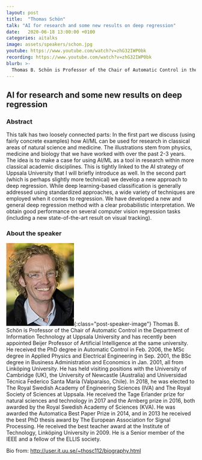 ```yaml
---
layout: post
title:  "Thomas Schön"
talk: "AI for researc​h and some new results on deep regression"
date:   2020-06-18 13:00:00 +0100
categories: aitalks
image: assets/speakers/schon.jpg
youtube: https://www.youtube.com/watch?v=zhG32IWP0bk
recording: https://www.youtube.com/watch?v=zhG32IWP0bk
blurb: >-
  Thomas B. Schön is Professor of the Chair of Automatic Control in the Department of Information Technology at Uppsala University, and has recently been appointed Beijer Professor of Artificial Intelligence at the same university.
---
```


## AI for researc​h and some new results on deep regression

### Abstract
This talk has two loosely connected parts: In the first part we discuss (using fairly concrete examples) how AI/ML can be used for research in classical areas of natural science and medicine. The illustrations stem from physics, medicine and biology that we have worked with over the past 2-3 years. The idea is to make a case for using AI/ML as a tool in research within more classical academic disciplines. This is tightly linked to the AI strategy of Uppsala University that I will briefly introduce as well. In the second part (which is perhaps slightly more technical) we develop a new approach to deep regression. While deep learning-based classification is generally addressed using standardized approaches, a wide variety of techniques are employed when it comes to regression. We have developed a new and general deep regression method with a clear probabilistic interpretation. We obtain good performance on several computer vision regression tasks (including a new state-of-the-art result on visual tracking).

### About the speaker
![Thomas Schön](/assets/speakers/schon.jpg){:class="post-speaker-image"}
Thomas B. Schön is Professor of the Chair of Automatic Control in the Department of Information Technology at Uppsala University and has recently been appointed Beijer Professor of Artificial Intelligence at the same university. He received the PhD degree in Automatic Control in Feb. 2006, the MSc degree in Applied Physics and Electrical Engineering in Sep. 2001,  the BSc degree in Business Administration and Economics in Jan. 2001, all from Linköping University. He has held visiting positions with the University of Cambridge (UK), the University of Newcastle (Australia) and Universidad Técnica Federico Santa María (Valparaíso, Chile). In 2018, he was elected to The Royal Swedish Academy of Engineering Sciences (IVA) and The Royal Society of Sciences at Uppsala. He received the Tage Erlander prize for natural sciences and technology in 2017 and the Arnberg prize in 2016, both awarded by the Royal Swedish Academy of Sciences (KVA). He was awarded the Automatica Best Paper Prize in 2014, and in 2013 he received the best PhD thesis award by The European Association for Signal Processing. He received the best teacher award at the Institute of Technology, Linköping University in 2009. He is a Senior member of the IEEE and a fellow of the ELLIS society.

Bio from: http://user.it.uu.se/~thosc112/biography.html

